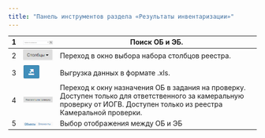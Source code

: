 ```yaml
---
title: "Панель инструментов раздела «Результаты инвентаризации»"
---
```


| 1 | ![](search.PNG)  | Поиск ОБ и ЭБ.                                                                                                                                                                 |
|---|------------------|--------------------------------------------------------------------------------------------------------------------------------------------------------------------------------|
| 2 | ![](ctl.PNG)     | Переход в окно выбора набора столбцов реестра.                                                                                                                                 |
| 3 | ![](ecsport.PNG) | Выгрузка данных в формате .xls.                                                                                                                                                |
| 4 | ![](nz.PNG)      | Переход к окну назначения ОБ  в задания  на проверку.  Доступен только  для ответственного за камеральную проверку от ИОГВ.  Доступен только  из реестра Камеральной проверки. |
| 5 | ![](obeb.PNG)    | Выбор отображения между ОБ и ЭБ                                                                                                                                                |